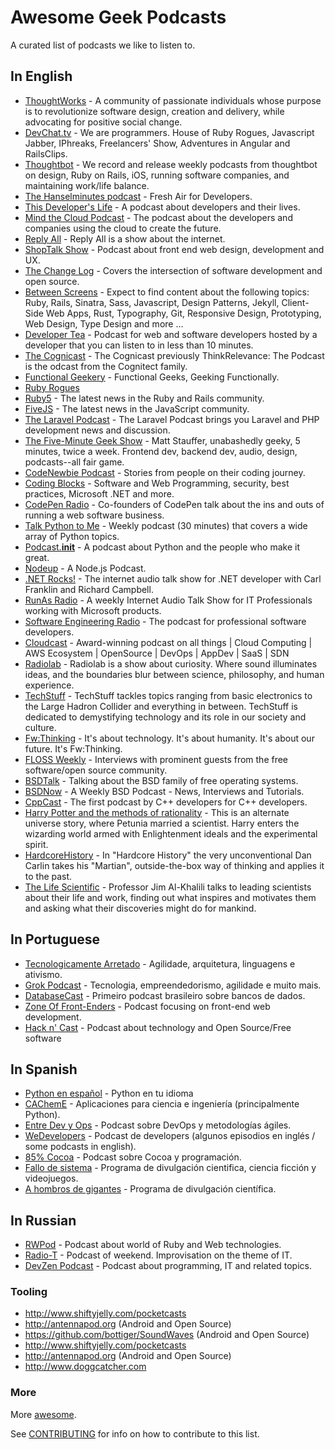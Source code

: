 # Awesome Geek Podcasts

A curated list of podcasts we like to listen to.

## In English

* [ThoughtWorks](https://soundcloud.com/thoughtworks) - A community of passionate individuals whose purpose is to revolutionize software design, creation and delivery, while advocating for positive social change.
* [DevChat.tv](http://devchat.tv) - We are programmers. House of Ruby Rogues, Javascript Jabber, IPhreaks, Freelancers' Show, Adventures in Angular and RailsClips.
* [Thoughtbot](https://thoughtbot.com/podcasts) - We record and release weekly podcasts from thoughtbot on design, Ruby on Rails, iOS, running software companies, and maintaining work/life balance.
* [The Hanselminutes podcast](http://hanselminutes.com) - Fresh Air for Developers.
* [This Developer's Life](http://thisdeveloperslife.com/) - A podcast about developers and their lives.
* [Mind the Cloud Podcast](http://mindthecloud.com) - The podcast about the developers and companies using the cloud to create the future.
* [Reply All](http://gimletmedia.com/show/reply-all) - Reply All is a show about the internet.
* [ShopTalk Show](http://shoptalkshow.com) - Podcast about front end web design, development and UX.
* [The Change Log](https://changelog.com) - Covers the intersection of software development and open source.
* [Between Screens](https://soundcloud.com/between-screens) - Expect to find content about the following topics: Ruby, Rails, Sinatra, Sass, Javascript, Design Patterns, Jekyll, Client-Side Web Apps, Rust, Typography, Git, Responsive Design, Prototyping, Web Design, Type Design and more …
* [Developer Tea](https://developertea.com) - Podcast for web and software developers hosted by a developer that you can listen to in less than 10 minutes.
* [The Cognicast](http://blog.cognitect.com/cognicast) - The Cognicast previously ThinkRelevance: The Podcast is the odcast from the Cognitect family.
* [Functional Geekery](http://www.functionalgeekery.com) - Functional Geeks, Geeking Functionally.
* [Ruby Rogues](http://devchat.tv/ruby-rogues)
* [Ruby5](https://ruby5.codeschool.com) - The latest news in the Ruby and Rails community.
* [FiveJS](https://fivejs.codeschool.com) - The latest news in the JavaScript community.
* [The Laravel Podcast](http://www.laravelpodcast.com) - The Laravel Podcast brings you Laravel and PHP development news and discussion.
* [The Five-Minute Geek Show](http://www.fiveminutegeekshow.com) - Matt Stauffer, unabashedly geeky, 5 minutes, twice a week. Frontend dev, backend dev, audio, design, podcasts--all fair game.
* [CodeNewbie Podcast](http://www.codenewbie.org/podcast) - Stories from people on their coding journey.
* [Coding Blocks](http://www.codingblocks.net) - Software and Web Programming, security, best practices, Microsoft .NET and more.
* [CodePen Radio](https://blog.codepen.io/radio) - Co-founders of CodePen talk about the ins and outs of running a web software business.
* [Talk Python to Me](http://www.talkpythontome.com/) - Weekly podcast (30 minutes) that covers a wide array of Python topics.
* [Podcast.__init__](http://podcastinit.com/) - A podcast about Python and the people who make it great.
* [Nodeup](http://nodeup.com/) - A Node.js Podcast.
* [.NET Rocks!](http://www.dotnetrocks.com/) - The internet audio talk show for .NET developer with Carl Franklin and Richard Campbell.
* [RunAs Radio](http://www.runasradio.com/) - A weekly Internet Audio Talk Show for IT Professionals working with Microsoft products.
* [Software Engineering Radio](http://www.se-radio.net/) - The podcast for professional software developers.
* [Cloudcast](http://www.thecloudcast.net/) - Award-winning podcast on all things | Cloud Computing | AWS Ecosystem | OpenSource | DevOps | AppDev | SaaS | SDN
* [Radiolab](http://www.radiolab.org) - Radiolab is a show about curiosity. Where sound illuminates ideas, and the boundaries blur between science, philosophy, and human experience.
* [TechStuff](http://shows.howstuffworks.com/techstuff-podcast.htm) - TechStuff tackles topics ranging from basic electronics to the Large Hadron Collider and everything in between. TechStuff is dedicated to demystifying technology and its role in our society and culture.
* [Fw:Thinking](http://www.fwthinking.com/podcasts/) - It's about technology. It's about humanity. It's about our future. It's Fw:Thinking.
* [FLOSS Weekly](http://twit.tv/show/floss-weekly/) - Interviews with prominent guests from the free software/open source community.
* [BSDTalk](http://bsdtalk.blogspot.com/) - Talking about the BSD family of free operating systems.
* [BSDNow](http://www.bsdnow.tv/) - A Weekly BSD Podcast - News, Interviews and Tutorials.
* [CppCast](http://cppcast.com/) - The first podcast by C++ developers for C++ developers.
* [Harry Potter and the methods of rationality](http://www.hpmorpodcast.com/) - This is an alternate universe story, where Petunia married a scientist. Harry enters the wizarding world armed with Enlightenment ideals and the experimental spirit.
* [HardcoreHistory](http://www.dancarlin.com/hardcore-history-series/) - In "Hardcore History" the very unconventional Dan Carlin takes his "Martian", outside-the-box way of thinking and applies it to the past.
* [The Life Scientific](http://www.bbc.co.uk/programmes/b015sqc7) - Professor Jim Al-Khalili talks to leading scientists about their life and work, finding out what inspires and motivates them and asking what their discoveries might do for mankind.

## In Portuguese

* [Tecnologicamente Arretado](http://tecnologicamentearretado.com.br) - Agilidade, arquitetura, linguagens e ativismo.
* [Grok Podcast](http://www.grokpodcast.com) - Tecnologia, empreendedorismo, agilidade e muito mais.
* [DatabaseCast](http://imasters.com.br/perfil/databasecast) - Primeiro podcast brasileiro sobre bancos de dados.
* [Zone Of Front-Enders](http://zofe.com.br) - Podcast focusing on front-end web development.
* [Hack n' Cast](http://mindbending.org/pt/category/hack-n-cast) - Podcast about technology and Open Source/Free software

## In Spanish

* [Python en español](http://podcast.jcea.es/python/) - Python en tu idioma
* [CAChemE](http://cacheme.org/podcast/) - Aplicaciones para ciencia e ingeniería (principalmente Python).
* [Entre Dev y Ops](http://www.entredevyops.es/podcast.html) - Podcast sobre DevOps y metodologías ágiles.
* [WeDevelopers](http://wedevelopers.com/) - Podcast de developers (algunos episodios en inglés / some podcasts in english).
* [85% Cocoa](http://ochentaycincoporcientococoa.tumblr.com/) - Podcast sobre Cocoa y programación.
* [Fallo de sistema](http://www.rtve.es/alacarta/audios/fallo-de-sistema/) - Programa de divulgación cientifica, ciencia ficción y videojuegos.
* [A hombros de gigantes](http://www.rtve.es/alacarta/audios/a-hombros-de-gigantes/) - Programa de divulgación científica.

## In Russian
* [RWPod](http://www.rwpod.com/) - Podcast about world of Ruby and Web technologies.
* [Radio-T](http://www.radio-t.com/) - Podcast of weekend. Improvisation on the theme of IT.
* [DevZen Podcast](http://devzen.ru/) - Podcast about programming, IT and related topics.

### Tooling

* http://www.shiftyjelly.com/pocketcasts
* http://antennapod.org (Android and Open Source)
* https://github.com/bottiger/SoundWaves (Android and Open Source)
* http://www.shiftyjelly.com/pocketcasts
* http://antennapod.org (Android and Open Source)
* http://www.doggcatcher.com

### More

More [awesome](https://github.com/sindresorhus/awesome).

See [CONTRIBUTING](./CONTRIBUTING.md) for info on how to contribute to this list.
